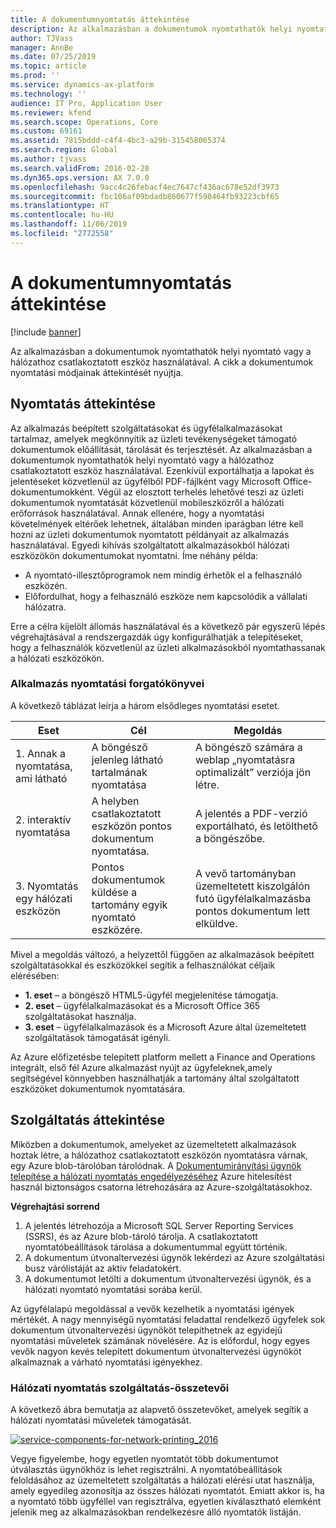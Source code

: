```yaml
---
title: A dokumentumnyomtatás áttekintése
description: Az alkalmazásban a dokumentumok nyomtathatók helyi nyomtató vagy a hálózathoz csatlakoztatott eszköz használatával. A cikk a dokumentumok nyomtatási módjainak áttekintését nyújtja.
author: TJVass
manager: AnnBe
ms.date: 07/25/2019
ms.topic: article
ms.prod: ''
ms.service: dynamics-ax-platform
ms.technology: ''
audience: IT Pro, Application User
ms.reviewer: kfend
ms.search.scope: Operations, Core
ms.custom: 69161
ms.assetid: 7815bddd-c4f4-4bc3-a29b-315458065374
ms.search.region: Global
ms.author: tjvass
ms.search.validFrom: 2016-02-28
ms.dyn365.ops.version: AX 7.0.0
ms.openlocfilehash: 9acc4c26febacf4ec7647cf436ac678e52df3973
ms.sourcegitcommit: fbc106af09bdadb860677f590464fb93223cbf65
ms.translationtype: HT
ms.contentlocale: hu-HU
ms.lasthandoff: 11/06/2019
ms.locfileid: "2772558"
---
```

# <a name="document-printing-overview"></a>A dokumentumnyomtatás áttekintése

[!include [banner](../includes/banner.md)]

Az alkalmazásban a dokumentumok nyomtathatók helyi nyomtató vagy a hálózathoz csatlakoztatott eszköz használatával. A cikk a dokumentumok nyomtatási módjainak áttekintését nyújtja.

## <a name="printing-overview"></a>Nyomtatás áttekintése

Az alkalmazás beépített szolgáltatásokat és ügyfélalkalmazásokat tartalmaz, amelyek megkönnyítik az üzleti tevékenységeket támogató dokumentumok előállítását, tárolását és terjesztését. Az alkalmazásban a dokumentumok nyomtathatók helyi nyomtató vagy a hálózathoz csatlakoztatott eszköz használatával. Ezenkívül exportálhatja a lapokat és jelentéseket közvetlenül az ügyfélből PDF-fájlként vagy Microsoft Office-dokumentumokként. Végül az elosztott terhelés lehetővé teszi az üzleti dokumentumok nyomtatását közvetlenül mobileszközről a hálózati erőforrások használatával. Annak ellenére, hogy a nyomtatási követelmények eltérőek lehetnek, általában minden iparágban létre kell hozni az üzleti dokumentumok nyomtatott példányait az alkalmazás használatával. Egyedi kihívás szolgáltatott alkalmazásokból hálózati eszközökön dokumentumokat nyomtatni. Íme néhány példa:

- A nyomtató-illesztőprogramok nem mindig érhetők el a felhasználó eszközén.
- Előfordulhat, hogy a felhasználó eszköze nem kapcsolódik a vállalati hálózatra.

Erre a célra kijelölt állomás használatával és a következő pár egyszerű lépés végrehajtásával a rendszergazdák úgy konfigurálhatják a telepítéseket, hogy a felhasználók közvetlenül az üzleti alkalmazásokból nyomtathassanak a hálózati eszközökön.

### <a name="application-printing-scenarios"></a>Alkalmazás nyomtatási forgatókönyvei 

A következő táblázat leírja a három elsődleges nyomtatási esetet.

| Eset                        | Cél                                                      | Megoldás |
|---------------------------------|-----------------------------------------------------------|----------|
| 1. Annak a nyomtatása, ami látható        | A böngésző jelenleg látható tartalmának nyomtatása             | A böngésző számára a weblap „nyomtatásra optimalizált” verziója jön létre. |
| 2. interaktív nyomtatása         | A helyben csatlakoztatott eszközön pontos dokumentum nyomtatása. | A jelentés a PDF-verzió exportálható, és letölthető a böngészőbe. |
| 3. Nyomtatás egy hálózati eszközön | Pontos dokumentumok küldése a tartomány egyik nyomtató eszközére.     | A vevő tartományban üzemeltetett kiszolgálón futó ügyfélalkalmazásba pontos dokumentum lett elküldve. |

Mivel a megoldás változó, a helyzettől függően az alkalmazások beépített szolgáltatásokkal és eszközökkel segítik a felhasználókat céljaik elérésében:

- **1. eset** – a böngésző HTML5-ügyfél megjelenítése támogatja.
- **2. eset** – ügyfélalkalmazásokat és a Microsoft Office 365 szolgáltatásokat használja.
- **3. eset** – ügyfélalkalmazások és a Microsoft Azure által üzemeltetett szolgáltatások támogatását igényli.

Az Azure előfizetésbe telepített platform mellett a Finance and Operations integrált, első fél Azure alkalmazást nyújt az ügyfeleknek,amely segítségével könnyebben használhatják a tartomány által szolgáltatott eszközöket dokumentumok nyomtatására.

## <a name="service-overview"></a>Szolgáltatás áttekintése
Miközben a dokumentumok, amelyeket az üzemeltetett alkalmazások hoztak létre, a hálózathoz csatlakoztatott eszközön nyomtatásra várnak, egy Azure blob-tárolóban tárolódnak. A [Dokumentumirányítási ügynök telepítése a hálózati nyomtatás engedélyezéséhez](install-document-routing-agent.md) Azure hitelesítést használ biztonságos csatorna létrehozására az Azure-szolgáltatásokhoz.

**Végrehajtási sorrend**

1. A jelentés létrehozója a Microsoft SQL Server Reporting Services (SSRS), és az Azure blob-tároló tárolja. A csatlakoztatott nyomtatóbeállítások tárolása a dokumentummal együtt történik.
2. A dokumentum útvonaltervezési ügynök lekérdezi az Azure szolgáltatási busz várólistáját az aktív feladatokért.
3. A dokumentumot letölti a dokumentum útvonaltervezési ügynök, és a hálózati nyomtató nyomtatási sorába kerül.

Az ügyfélalapú megoldással a vevők kezelhetik a nyomtatási igények mértékét. A nagy mennyiségű nyomtatási feladattal rendelkező ügyfelek sok dokumentum útvonaltervezési ügynököt telepíthetnek az egyidejű nyomtatási műveletek számának növelésére. Az is előfordul, hogy egyes vevők nagyon kevés telepített dokumentum útvonaltervezési ügynököt alkalmaznak a várható nyomtatási igényekhez.

### <a name="service-components-for-network-printing"></a>Hálózati nyomtatás szolgáltatás-összetevői

A következő ábra bemutatja az alapvető összetevőket, amelyek segítik a hálózati nyomtatási műveletek támogatását.

[![service-components-for-network-printing\_2016](./media/service-components-for-network-printing_2016.png)](./media/service-components-for-network-printing_2016.png)

Vegye figyelembe, hogy egyetlen nyomtatót több dokumentumot útválasztás ügynökhöz is lehet regisztrálni. A nyomtatóbeállítások feloldásához az üzemeltetett szolgáltatás a hálózati elérési utat használja, amely egyedileg azonosítja az összes hálózati nyomtatót. Emiatt akkor is, ha a nyomtató több ügyféllel van regisztrálva, egyetlen kiválasztható elemként jelenik meg az alkalmazásokban rendelkezésre álló nyomtatók listáján.
